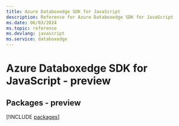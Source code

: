 ```yaml
---
title: Azure Databoxedge SDK for JavaScript
description: Reference for Azure Databoxedge SDK for JavaScript
ms.date: 06/03/2024
ms.topic: reference
ms.devlang: javascript
ms.service: databoxedge
---
```

# Azure Databoxedge SDK for JavaScript - preview
## Packages - preview
[!INCLUDE [packages](databoxedge-index.md)]